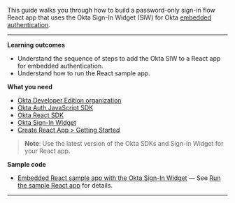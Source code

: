 This guide walks you through how to build a password-only sign-in flow React app that uses the Okta Sign-In Widget (SIW) for Okta [embedded authentication](/docs/concepts/redirect-vs-embedded/#embedded-authentication).

---

**Learning outcomes**

* Understand the sequence of steps to add the Okta SIW to a React app for embedded authentication.
* Understand how to run the React sample app.

**What you need**

* [Okta Developer Edition organization](https://developer.okta.com/signup/oie-preview.html)
* [Okta Auth JavaScript SDK](https://github.com/okta/okta-auth-js)
* [Okta React SDK](https://github.com/okta/okta-react)
* [Okta Sign-In Widget](https://github.com/okta/okta-signin-widget)
* [Create React App > Getting Started](https://create-react-app.dev/docs/getting-started/)

> **Note**: Use the latest version of the Okta SDKs and Sign-In Widget for your React app.

**Sample code**

* [Embedded React sample app with the Okta Sign-In Widget](https://github.com/okta/samples-js-react/tree/master/custom-login) &mdash; See [Run the sample React app](#run-the-sample-react-app) for details.

---
